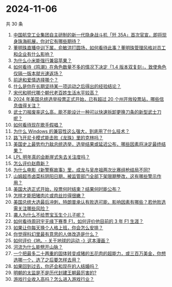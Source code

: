 # 2024-11-06

共 30 条

<!-- BEGIN ZHIHUVIDEO -->
<!-- 最后更新时间 Wed Nov 06 2024 00:27:28 GMT+0800 (China Standard Time) -->
1. [中国航空工业集团自主研制的新一代隐身战斗机「歼 35A」首次官宣，即将现身珠海航展，你对它有哪些期待？](https://www.zhihu.com/question/3186589873)
1. [董明珠直播中训下属，俞敏洪打圆场，如何看待此事？董明珠管理风格对员工和企业有什么影响？](https://www.zhihu.com/question/3197272301)
1. [为什么小米能强行兼容苹果？](https://www.zhihu.com/question/2887093068)
1. [如何看待《鸣潮》在角色数量不多的情况下决定「1.4 版本双复刻」，致使角色仅隔一版本就光速返场？](https://www.zhihu.com/question/3089629316)
1. [前途和爱情选择哪个？](https://www.zhihu.com/question/822968100)
1. [什么是你在长期坚持某一项运动之后得出的经验结论？](https://www.zhihu.com/question/603822135)
1. [宋代和明代哪个朝代老百姓生活水平较高？](https://www.zhihu.com/question/668394289)
1. [2024 年美国总统选举投票正式开始，已有超过 20 个州开放投票站，哪些信息值得关注？](https://www.zhihu.com/question/3204234396)
1. [武士刀报废率这么高，能不能设计一种可以快速拆卸更换刀条的新型武士刀呢？](https://www.zhihu.com/question/2938421664)
1. [如何看待现在歌手假唱？](https://www.zhihu.com/question/534164359)
1. [为什么 Windows 的兼容性这么强大，到底用了什么技术？](https://www.zhihu.com/question/266103113)
1. [路飞开尼卡模式能击败《龙珠》里的克林吗？](https://www.zhihu.com/question/625905145)
1. [美国史上最势均力敌总统选举，选举结果或延迟公布，哪些因素将决定最终结果？](https://www.zhihu.com/question/3233115837)
1. [LPL 明年真的会断崖式失去关注度吗？](https://www.zhihu.com/question/3092810874)
1. [怎么评价赵鼎新？](https://www.zhihu.com/question/21239348)
1. [为什么电影《新警察故事》里，成龙与吴彦祖两次比赛组枪结局不同?](https://www.zhihu.com/question/404292608)
1. [山姆超市卤菜标阴阳日期，被监管部门全部下架限期整改，这有哪些警示作用？](https://www.zhihu.com/question/2613543045)
1. [美国大选正式开始，投票何时结束？结果何时能公布？](https://www.zhihu.com/question/3186246267)
1. [怎样才能把猪肉片或肉丝炒得很嫩？](https://www.zhihu.com/question/495445752)
1. [美国总统大选最后冲刺，特朗普承认有败选可能，影响因素有哪些？若他败选需关注哪些风险？](https://www.zhihu.com/question/3071028647)
1. [袭人为什么不给贾宝玉生个儿子呢？](https://www.zhihu.com/question/2004192855)
1. [如何看待周冠宇无缘下赛季 F1，如何评价他目前的 3 年 F1 生涯？](https://www.zhihu.com/question/3096951284)
1. [如果让你每天换个人格上班，你会怎么安排？](https://www.zhihu.com/question/806901573)
1. [你觉得科幻里最有意思的人体改造是什么？](https://www.zhihu.com/question/628041360)
1. [如何评价《地。- 关于地球的运动 -》这本漫画？](https://www.zhihu.com/question/512587521)
1. [河流为什么能劈开山脉？](https://www.zhihu.com/question/667344178)
1. [一个把最多二十两重的固体转变成猪的五花肉的超能力，或三百万美金，你想选哪一个，选了之后要怎样去用？](https://www.zhihu.com/question/3041775392)
1. [如果回到过去，你还会和现在的人结婚吗？](https://www.zhihu.com/question/670772561)
1. [明朝的太监是不是历代封建王朝最厉害的?](https://www.zhihu.com/question/1674661804)
1. [游戏行业收入高吗？怎么进入游戏行业？](https://www.zhihu.com/question/660457433)
<!-- END ZHIHUVIDEO -->
